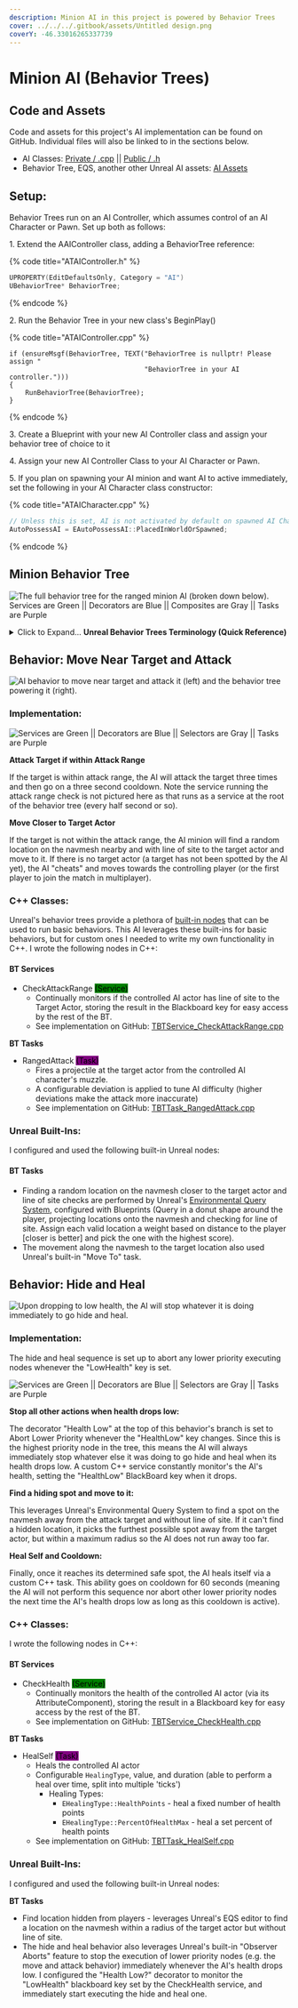 ```yaml
---
description: Minion AI in this project is powered by Behavior Trees
cover: ../../../.gitbook/assets/Untitled design.png
coverY: -46.33016265337739
---
```


# Minion AI (Behavior Trees)

## Code and Assets

Code and assets for this project's AI implementation can be found on GitHub. Individual files will also be linked to in the sections below.

* AI Classes: [Private / .cpp](https://github.com/Juwce/ActionRoguelike/tree/main/Source/ActionRoguelike/Private/AI) || [Public / .h](https://github.com/Juwce/ActionRoguelike/tree/main/Source/ActionRoguelike/Public/AI)
* Behavior Tree, EQS, another other Unreal AI assets: [AI Assets](https://github.com/Juwce/ActionRoguelike/tree/main/Content/ActionRoguelike/AI)

## Setup:

Behavior Trees run on an AI Controller, which assumes control of an AI Character or Pawn. Set up both as follows:

1\. Extend the AAIController class, adding a BehaviorTree reference:

{% code title="ATAIController.h" %}
```cpp
UPROPERTY(EditDefaultsOnly, Category = "AI")
UBehaviorTree* BehaviorTree;
```
{% endcode %}

2\. Run the Behavior Tree in your new class's BeginPlay()

{% code title="ATAIController.cpp" %}
```
if (ensureMsgf(BehaviorTree, TEXT("BehaviorTree is nullptr! Please assign "
                                  "BehaviorTree in your AI controller.")))
{
	RunBehaviorTree(BehaviorTree);
}
```
{% endcode %}

3\. Create a Blueprint with your new AI Controller class and assign your behavior tree of choice to it

4\. Assign your new AI Controller Class to your AI Character or Pawn.

5\. If you plan on spawning your AI minion and want AI to active immediately, set the following in your AI Character class constructor:

{% code title="ATAICharacter.cpp" %}
```cpp
// Unless this is set, AI is not activated by default on spawned AI Characters
AutoPossessAI = EAutoPossessAI::PlacedInWorldOrSpawned;
```
{% endcode %}

## Minion Behavior Tree

![The full behavior tree for the ranged minion AI (broken down below). Services are Green || Decorators are Blue || Composites are Gray || Tasks are Purple](<../../../.gitbook/assets/bt ui.png>)

<details>

<summary>Click to Expand... <strong>Unreal Behavior Trees Terminology (Quick Reference)</strong></summary>

[Differences in UE4 Behavior Trees](https://docs.unrealengine.com/4.27/en-US/InteractiveExperiences/ArtificialIntelligence/BehaviorTrees/BehaviorTreesOverview/#differencesinue4behaviortrees) (compared to traditional behavior trees)

* **Blackboard** - Key:value store for sharing data between behaviors in the tree (optimized for access and performance).
* Nodes:
  * <mark style="color:green;">Service Nodes</mark> - Execute at a defined frequency as long as their branch is being executed. Often used to make checks and update the Blackboard.
  * <mark style="color:blue;">Decorator Nodes</mark> - Attach to other nodes and make decisions on whether or not a branch or node in the tree can execute. Decorator nodes are able to change the flow of a tree by aborting lower priority executing nodes and executing their branch immediately (for example, to have an AI immediately stop whatever it was doing to flee when its health drops low, you might put a decorator node that monitors its health status value in the blackboard and aborts other running nodes when it's set to "Low").
  * <mark style="color:purple;">Task Nodes</mark> - Actionable things to do. Task nodes perform some behavior and don't have an output connection.
  * **Composite Nodes** - The root of a branch that defines how the branch is executed (in sequence, parallel, or select one). Composite nodes can have decorators applied to them to control entry into the branch, and services that will only be active if the children of the composite are being executed.

</details>

## Behavior: Move Near Target and Attack

![AI behavior to move near target and attack it (left) and the behavior tree powering it (right).](<../../../.gitbook/assets/bt demo move and attack.gif>)

### Implementation:

![Services are Green || Decorators are Blue || Selectors are Gray || Tasks are Purple](<../../../.gitbook/assets/image (4).png>)

**Attack Target if within Attack Range**

If the target is within attack range, the AI will attack the target three times and then go on a three second cooldown. Note the service running the attack range check is not pictured here as that runs as a service at the root of the behavior tree (every half second or so).

**Move Closer to Target Actor**

If the target is not within the attack range, the AI minion will find a random location on the navmesh nearby and with line of site to the target actor and move to it. If there is no target actor (a target has not been spotted by the AI yet), the AI "cheats" and moves towards the controlling player (or the first player to join the match in multiplayer).&#x20;

### C++ Classes:

Unreal's behavior trees provide a plethora of [built-in nodes](https://docs.unrealengine.com/4.27/en-US/InteractiveExperiences/ArtificialIntelligence/BehaviorTrees/BehaviorTreeNodeReference/) that can be used to run basic behaviors. This AI leverages these built-ins for basic behaviors, but for custom ones I needed to write my own functionality in C++. I wrote the following nodes in C++:

#### BT Services

* CheckAttackRange <mark style="background-color:green;">(Service)</mark>
  * Continually monitors if the controlled AI actor has line of site to the Target Actor, storing the result in the Blackboard key for easy access by the rest of the BT.
  * See implementation on GitHub: [TBTService\_CheckAttackRange.cpp](https://github.com/Juwce/ActionRoguelike/blob/main/Source/ActionRoguelike/Private/AI/TBTService\_CheckAttackRange.cpp)

**BT Tasks**

* RangedAttack <mark style="background-color:purple;">(Task)</mark>
  * Fires a projectile at the target actor from the controlled AI character's muzzle.&#x20;
  * A configurable deviation is applied to tune AI difficulty (higher deviations make the attack more inaccurate)
  * See implementation on GitHub: [TBTTask\_RangedAttack.cpp](https://github.com/Juwce/ActionRoguelike/blob/main/Source/ActionRoguelike/Private/AI/TBTTask\_RangedAttack.cpp)

### Unreal Built-Ins:

I configured and used the following built-in Unreal nodes:

#### **BT Tasks**

* Finding a random location on the navmesh closer to the target actor and line of site checks are performed by Unreal's [Environmental Query System](https://docs.unrealengine.com/4.27/en-US/InteractiveExperiences/ArtificialIntelligence/EQS/), configured with Blueprints (Query in a donut shape around the player, projecting locations onto the navmesh and checking for line of site. Assign each valid location a weight based on distance to the player \[closer is better] and pick the one with the highest score).
* The movement along the navmesh to the target location also used Unreal's built-in "Move To" task.

## Behavior: Hide and Heal

![Upon dropping to low health, the AI will stop whatever it is doing immediately to go hide and heal.](<../../../.gitbook/assets/bt demo hide and heal.gif>)

### Implementation:

The hide and heal sequence is set up to abort any lower priority executing nodes whenever the "LowHealth" key is set.

![Services are Green || Decorators are Blue || Selectors are Gray || Tasks are Purple](<../../../.gitbook/assets/image (3).png>)

**Stop all other actions when health drops low:**

The decorator "Health Low" at the top of this behavior's branch is set to Abort Lower Priority whenever the "HealthLow" key changes. Since this is the highest priority node in the tree, this means the AI will always immediately stop whatever else it was doing to go hide and heal when its health drops low. A custom C++ service constantly monitor's the AI's health, setting the "HealthLow" BlackBoard key when it drops.

**Find a hiding spot and move to it:**

This leverages Unreal's Environmental Query System to find a spot on the navmesh away from the attack target and without line of site. If it can't find a hidden location, it picks the furthest possible spot away from the target actor, but within a maximum radius so the AI does not run away too far.

**Heal Self and Cooldown:**

Finally, once it reaches its determined safe spot, the AI heals itself via a custom C++ task. This ability goes on cooldown for 60 seconds (meaning the AI will not perform this sequence nor abort other lower priority nodes the next time the AI's health drops low as long as this cooldown is active).

### C++ Classes:

I wrote the following nodes in C++:

#### BT Services

* CheckHealth <mark style="background-color:green;">(Service)</mark>
  * Continually monitors the health of the controlled AI actor (via its AttributeComponent), storing the result in a Blackboard key for easy access by the rest of the BT.
  * See implementation on GitHub: [TBTService\_CheckHealth.cpp](https://github.com/Juwce/ActionRoguelike/blob/main/Source/ActionRoguelike/Private/AI/TBTService\_CheckHealth.cpp)

**BT Tasks**

* HealSelf <mark style="background-color:purple;">(Task)</mark>
  * Heals the controlled AI actor
  * Configurable `HealingType`, value, and duration (able to perform a heal over time, split into multiple 'ticks')
    * Healing Types:
      * `EHealingType::HealthPoints` - heal a fixed number of health points
      * `EHealingType::PercentOfHealthMax` - heal a set percent of health points
  * See implementation on GitHub: [TBTTask\_HealSelf.cpp](https://github.com/Juwce/ActionRoguelike/blob/main/Source/ActionRoguelike/Private/AI/TBTTask\_HealSelf.cpp)

### Unreal Built-Ins:

I configured and used the following built-in Unreal nodes:

**BT Tasks**

* Find location hidden from players - leverages Unreal's EQS editor to find a location on the navmesh within a radius of the target actor but without line of site.
* The hide and heal behavior also leverages Unreal's built-in "Observer Aborts" feature to stop the execution of lower priority nodes (e.g. the move and attack behavior) immediately whenever the AI's health drops low. I configured the "Health Low?" decorator to monitor the "LowHealth" blackboard key set by the CheckHealth service, and immediately start executing the hide and heal one.

